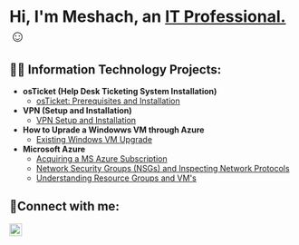 <h1>Hi, I'm Meshach, an <a href="https://linkedin.com/in/msimotwo">IT Professional.</a>☺</h1>

<h2>👨‍💻 Information Technology Projects:</h2>

- <b>osTicket (Help Desk Ticketing System Installation)</b>
  - [osTicket: Prerequisites and Installation](https://github.com/msimotwo/osticket-prereqs)
- <b>VPN (Setup and Installation)</b>
  - [VPN Setup and Installation](https://github.com/msimotwo/vpn)
- <b> How to Uprade a Windowws VM through Azure</b>
  - [Existing Windows VM Upgrade](https://github.com/msimotwo/vmupgradeazure)
- <b>Microsoft Azure</b>
  - [Acquiring a MS Azure Subscription](https://github.com/msimotwo/mszuresubscription)
  - [Network Security Groups (NSGs) and Inspecting Network Protocols](https://github.com/msimotwo/azure-network-protocols)
  - [Understanding Resource Groups and VM's](https://github.com/msimotwo/osticket-prereqs)

<h2>🤳Connect with me:</h2>

[<img align="left" alt="msimotwo | LinkedIn" width="22px" src="https://cdn.jsdelivr.net/npm/simple-icons@v3/icons/linkedin.svg" />][linkedin]

[linkedin]: https://linkedin.com/in/msimotwo/
